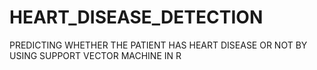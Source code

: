 # HEART_DISEASE_DETECTION
PREDICTING WHETHER THE PATIENT HAS HEART DISEASE OR NOT BY USING SUPPORT VECTOR MACHINE IN R 
